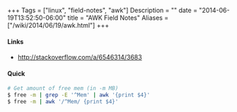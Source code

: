 +++
Tags = ["linux", "field-notes", "awk"]
Description = ""
date = "2014-06-19T13:52:50-06:00"
title = "AWK Field Notes"
Aliases = ["/wiki/2014/06/19/awk.html"]
+++

#### Links
  * http://stackoverflow.com/a/6546314/3683

#### Quick
~~~ bash
# Get amount of free mem (in -m MB)
$ free -m | grep -E '^Mem' | awk '{print $4}'
$ free -m | awk '/^Mem/ {print $4}'
~~~
